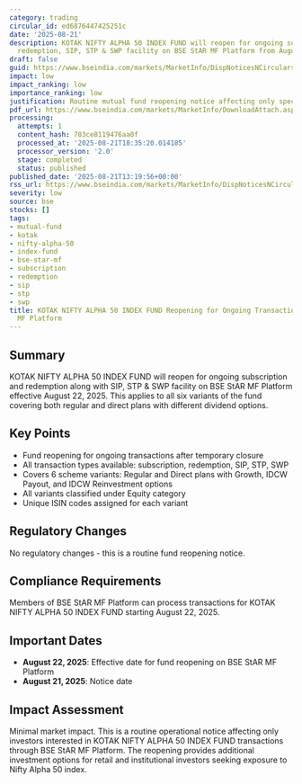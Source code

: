 ```yaml
---
category: trading
circular_id: ed6876447425251c
date: '2025-08-21'
description: KOTAK NIFTY ALPHA 50 INDEX FUND will reopen for ongoing subscription,
  redemption, SIP, STP & SWP facility on BSE StAR MF Platform from August 22, 2025.
draft: false
guid: https://www.bseindia.com/markets/MarketInfo/DispNoticesNCirculars.aspx?Noticeid={CB44E999-07B5-4EC9-8B1B-A12386666562}&noticeno=20250821-54&dt=08/21/2025&icount=54&totcount=73&flag=0
impact: low
impact_ranking: low
importance_ranking: low
justification: Routine mutual fund reopening notice affecting only specific fund transactions
pdf_url: https://www.bseindia.com/markets/MarketInfo/DownloadAttach.aspx?id=20250821-54&attachedId=
processing:
  attempts: 1
  content_hash: 783ce8119476aa0f
  processed_at: '2025-08-21T18:35:20.014185'
  processor_version: '2.0'
  stage: completed
  status: published
published_date: '2025-08-21T13:19:56+00:00'
rss_url: https://www.bseindia.com/markets/MarketInfo/DispNoticesNCirculars.aspx?Noticeid={CB44E999-07B5-4EC9-8B1B-A12386666562}&noticeno=20250821-54&dt=08/21/2025&icount=54&totcount=73&flag=0
severity: low
source: bse
stocks: []
tags:
- mutual-fund
- kotak
- nifty-alpha-50
- index-fund
- bse-star-mf
- subscription
- redemption
- sip
- stp
- swp
title: KOTAK NIFTY ALPHA 50 INDEX FUND Reopening for Ongoing Transactions on BSE StAR
  MF Platform
---
```


## Summary

KOTAK NIFTY ALPHA 50 INDEX FUND will reopen for ongoing subscription and redemption along with SIP, STP & SWP facility on BSE StAR MF Platform effective August 22, 2025. This applies to all six variants of the fund covering both regular and direct plans with different dividend options.

## Key Points

- Fund reopening for ongoing transactions after temporary closure
- All transaction types available: subscription, redemption, SIP, STP, SWP
- Covers 6 scheme variants: Regular and Direct plans with Growth, IDCW Payout, and IDCW Reinvestment options
- All variants classified under Equity category
- Unique ISIN codes assigned for each variant

## Regulatory Changes

No regulatory changes - this is a routine fund reopening notice.

## Compliance Requirements

Members of BSE StAR MF Platform can process transactions for KOTAK NIFTY ALPHA 50 INDEX FUND starting August 22, 2025.

## Important Dates

- **August 22, 2025**: Effective date for fund reopening on BSE StAR MF Platform
- **August 21, 2025**: Notice date

## Impact Assessment

Minimal market impact. This is a routine operational notice affecting only investors interested in KOTAK NIFTY ALPHA 50 INDEX FUND transactions through BSE StAR MF Platform. The reopening provides additional investment options for retail and institutional investors seeking exposure to Nifty Alpha 50 index.